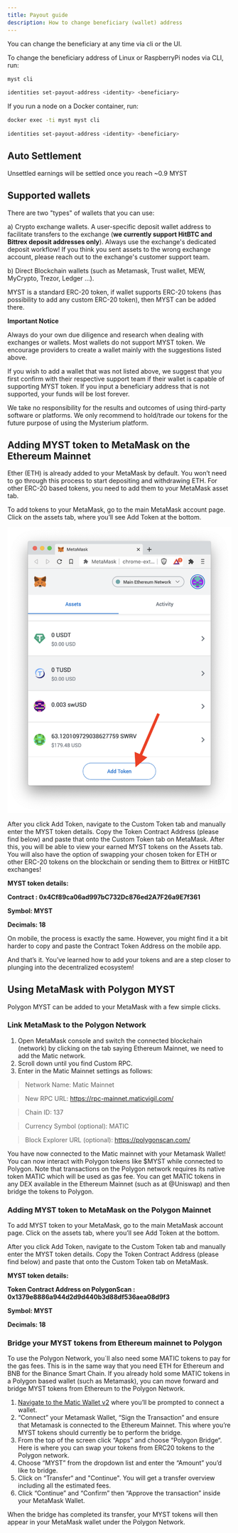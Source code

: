 ```yaml
---
title: Payout guide
description: How to change beneficiary (wallet) address
---
```


You can change the beneficiary at any time via cli or the UI.

To change the beneficiary address of Linux or RaspberryPi nodes via CLI, run:
```bash
myst cli
```

```bash
identities set-payout-address <identity> <beneficiary>
```

If you run a node on a Docker container, run:
```bash
docker exec -ti myst myst cli
```

```bash
identities set-payout-address <identity> <beneficiary>
```
## Auto Settlement

Unsettled earnings will be settled once you reach ~0.9 MYST

## Supported wallets

There are two "types" of wallets that you can use: 

 
a) Crypto exchange wallets. A user-specific deposit wallet address to facilitate transfers to the exchange (**we currently support HitBTC and Bittrex deposit addresses only**). Always use the exchange's dedicated deposit workflow! If you think you sent assets to the wrong exchange account, please reach out to the exchange's customer support team.

b) Direct Blockchain wallets (such as Metamask, Trust wallet, MEW, MyCrypto, Trezor, Ledger ...). 


MYST is a standard ERC-20 token, if wallet supports ERC-20 tokens (has possibility to add any custom ERC-20 token), then MYST can be added there.

**Important Notice**

Always do your own due diligence and research when dealing with exchanges or wallets. 
Most wallets do not support MYST token. We encourage providers to create a wallet mainly with the suggestions listed above. 

If you wish to add a wallet that was not listed above, we suggest that you first confirm with their respective support team if their wallet is capable of supporting MYST token. 
If you input a beneficiary address that is not supported, your funds will be lost forever.

We take no responsibility for the results and outcomes of using third-party software or platforms. 
We only recommend to hold/trade our tokens for the future purpose of using the Mysterium platform.


## Adding MYST token to MetaMask on the Ethereum Mainnet


Ether (ETH) is already added to your MetaMask by default. You won’t need to go through this process to start depositing and withdrawing ETH. For other ERC-20 based tokens, you need to add them to your MetaMask asset tab.

To add tokens to your MetaMask, go to the main MetaMask account page. Click on the assets tab, where you’ll see Add Token at the bottom.

<div style="text-align:center">
  <img src="../images/platforms/metamask.png" alt="Check connection button" class="screenshot"/>
</div>


After you click Add Token, navigate to the Custom Token tab and manually enter the MYST token details. Copy the Token Contract Address (please find below) and paste that onto the Custom Token tab on MetaMask. 
After this, you will be able to view your earned MYST tokens on the Assets tab. You will also have the option of swapping your chosen token for ETH or other ERC-20 tokens on the blockchain or sending them to Bittrex or HitBTC exchanges!

**MYST token details:**

**Contract : 0x4Cf89ca06ad997bC732Dc876ed2A7F26a9E7f361**

**Symbol: MYST**

**Decimals: 18**


On mobile, the process is exactly the same. However, you might find it a bit harder to copy and paste the Contract Token Address on the mobile app.

And that’s it. You’ve learned how to add your tokens and are a step closer to plunging into the decentralized ecosystem!


## Using MetaMask with Polygon MYST

Polygon MYST can be added to your MetaMask with a few simple clicks.

### Link MetaMask to the Polygon Network

1. Open MetaMask console and switch the connected blockchain (network) by clicking on the tab saying Ethereum Mainnet, we need to add the Matic network.
2. Scroll down until you find Custom RPC.
3. Enter in the Matic Mainnet settings as follows:

> Network Name: Matic Mainnet

> New RPC URL: https://rpc-mainnet.maticvigil.com/

> Chain ID: 137

> Currency Symbol (optional): MATIC

> Block Explorer URL (optional): https://polygonscan.com/

You have now connected to the Matic mainnet with your Metamask Wallet! You can now interact with Polygon tokens like $MYST while connected to Polygon. Note that transactions on the Polygon network requires its native token MATIC which will be used as gas fee. You can get MATIC tokens in any DEX available in the Ethereum Mainnet (such as at @Uniswap) and then bridge the tokens to Polygon.

### Adding MYST token to MetaMask on the Polygon Mainnet

To add MYST token to your MetaMask, go to the main MetaMask account page. Click on the assets tab, where you’ll see Add Token at the bottom.

After you click Add Token, navigate to the Custom Token tab and manually enter the MYST token details. Copy the Token Contract Address (please find below) and paste that onto the Custom Token tab on MetaMask. 

**MYST token details:**

**Token Contract Address on PolygonScan : 0x1379e8886a944d2d9d440b3d88df536aea08d9f3**

**Symbol: MYST**

**Decimals: 18**


### Bridge your MYST tokens from Ethereum mainnet to Polygon

To use the Polygon Network, you´ll also need some MATIC tokens to pay for the gas fees. This is in the same way that you need ETH for Ethereum and BNB for the Binance Smart Chain. If you already hold some MATIC tokens in a Polygon based wallet (such as Metamask), you can move forward and bridge MYST tokens from Ethereum to the Polygon Network.

1. [Navigate to the Matic Wallet v2](https://wallet.polygon.technology/bridge/) where you’ll be prompted to connect a wallet.
2. “Connect” your Metamask Wallet, “Sign the Transaction” and ensure that Metamask is connected to the Ethereum Mainnet. This where you’re MYST tokens should currently be to perform the bridge.
3. From the top of the screen click “Apps” and choose “Polygon Bridge“. Here is where you can swap your tokens from ERC20 tokens to the Polygon network.
4. Choose “MYST” from the dropdown list and enter the “Amount” you’d like to bridge.
5. Click on “Transfer“ and "Continue". You will get a transfer overview including all the estimated fees.
6. Click “Continue” and “Confirm” then “Approve the transaction” inside your MetaMask Wallet.

When the bridge has completed its transfer, your MYST tokens will then appear in your MetaMask wallet under the Polygon Network.




